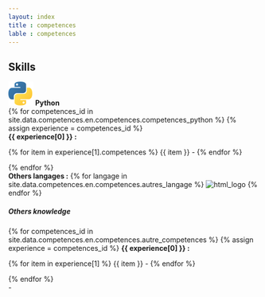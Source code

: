 ```yaml
---
layout: index
title : competences
lable : competences
---
```

<div class='content div_skills'>
    <h2 class="section-title blue bold">Skills</h2>
    <div class= 'div_skill row'>
        <div class="row">
            <div class="col-6">
                    <div class='skill_header'>
                        <img src="/assets/image/python.svg" alt="python_logo">
                        <b class='skill_title'>Python</b>
                    </div>
                    <div class="python_competences">
                    {% for competences_id in site.data.competences.en.competences.competences_python %}
                    {% assign experience = competences_id %}
                        <div class="competence_header">
                        <b >{{ experience[0] }} :</b>
                        </div>
                        <p class="competence_value">
                        {% for item in experience[1].competences %}
                            {{ item }} -
                        {% endfor %}
                        </p>
                    {% endfor %}
                    </div>
                    <div class='div_langages'>
                        <b>Others langages :</b>
                        {% for langage in site.data.competences.en.competences.autres_langage %}
                            <img src="/assets/image/{{ langage[0] }}.svg" alt="html_logo">
                        {% endfor %}
                    </div>    
            </div>
                <div class='div_knowledge col-6'>
                    <h5 class='skill_header'>Others knowledge</h5>
                    {% for competences_id in site.data.competences.en.competences.autre_competences %}
                    {% assign experience = competences_id %}
                        <b class="competence_header">{{ experience[0] }} :</b>
                        <p class="competence_value">
                        {% for item in experience[1] %}
                            {{ item }} -
                        {% endfor %}
                        </p>
                    {% endfor %}
                </div>
            </div>
    </div>
</div>
-